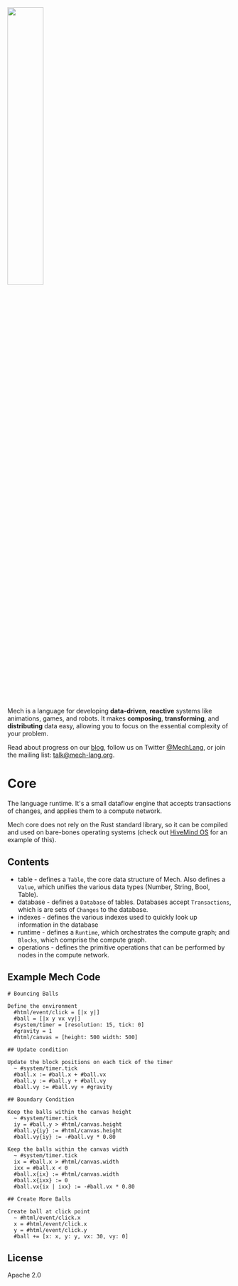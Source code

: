 <img width="40%" height="40%" src="http://mech-lang.org/img/logo.png">

Mech is a language for developing **data-driven**, **reactive** systems like animations, games, and robots. It makes **composing**, **transforming**, and **distributing** data easy, allowing you to focus on the essential complexity of your problem. 

Read about progress on our [blog](http://mech-lang.org/blog/), follow us on Twitter [@MechLang](https://twitter.com/MechLang), or join the mailing list: [talk@mech-lang.org](http://mech-lang.org/page/community/).

# Core

The language runtime. It's a small dataflow engine that accepts transactions of changes, and applies them to a compute network.  

Mech core does not rely on the Rust standard library, so it can be compiled and used on bare-bones operating systems (check out [HiveMind OS](https://gitlab.com/cmontella/hivemind) for an example of this).

## Contents

- table - defines a `Table`, the core data structure of Mech. Also defines a `Value`, which unifies the various data types (Number, String, Bool, Table).
- database - defines a `Database` of tables. Databases accept `Transactions`, which is are sets of `Changes` to the database.
- indexes - defines the various indexes used to quickly look up information in the database
- runtime - defines a `Runtime`, which orchestrates the compute graph; and `Blocks`, which comprise the compute graph.
- operations - defines the primitive operations that can be performed by nodes in the compute network.

## Example Mech Code

```mech
# Bouncing Balls

Define the environment
  #html/event/click = [|x y|]
  #ball = [|x y vx vy|]
  #system/timer = [resolution: 15, tick: 0]
  #gravity = 1
  #html/canvas = [height: 500 width: 500]

## Update condition

Update the block positions on each tick of the timer
  ~ #system/timer.tick
  #ball.x := #ball.x + #ball.vx
  #ball.y := #ball.y + #ball.vy
  #ball.vy := #ball.vy + #gravity

## Boundary Condition

Keep the balls within the canvas height
  ~ #system/timer.tick
  iy = #ball.y > #html/canvas.height
  #ball.y{iy} := #html/canvas.height
  #ball.vy{iy} := -#ball.vy * 0.80

Keep the balls within the canvas width
  ~ #system/timer.tick
  ix = #ball.x > #html/canvas.width
  ixx = #ball.x < 0
  #ball.x{ix} := #html/canvas.width
  #ball.x{ixx} := 0
  #ball.vx{ix | ixx} := -#ball.vx * 0.80

## Create More Balls

Create ball at click point
  ~ #html/event/click.x
  x = #html/event/click.x
  y = #html/event/click.y
  #ball += [x: x, y: y, vx: 30, vy: 0]
```

## License

Apache 2.0